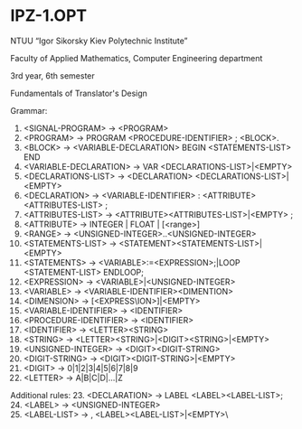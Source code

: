 # IPZ-1.OPT
NTUU “Igor Sikorsky Kiev Polytechnic Institute”

Faculty of Applied Mathematics, Computer Engineering department

3rd year, 6th semester

Fundamentals of Translator's Design


Grammar:
1. \<SIGNAL-PROGRAM> -> \<PROGRAM>
2. \<PROGRAM> -> PROGRAM \<PROCEDURE-IDENTIFIER> ; \<BLOCK>.
3. \<BLOCK> -> \<VARIABLE-DECLARATION> BEGIN \<STATEMENTS-LIST> END
4. \<VARIABLE-DECLARATION> -> VAR \<DECLARATIONS-LIST>|\<EMPTY>
5. \<DECLARATIONS-LIST> -> \<DECLARATION> \<DECLARATIONS-LIST>|\<EMPTY>
6. \<DECLARATION> -> \<VARIABLE-IDENTIFIER> : \<ATTRIBUTE>\<ATTRIBUTES-LIST> ;
7. \<ATTRIBUTES-LIST> -> \<ATTRIBUTE>\<ATTRIBUTES-LIST>|\<EMPTY> ;
8. \<ATTRIBUTE> -> INTEGER | FLOAT | [\<range>] 
9. \<RANGE> -> \<UNSIGNED-INTEGER>..\<UNSIGNED-INTEGER>
10. \<STATEMENTS-LIST> -> \<STATEMENT>\<STATEMENTS-LIST>|\<EMPTY>
11. \<STATEMENTS> -> \<VARIABLE>:=\<EXPRESSION>;|LOOP \<STATEMENT-LIST> ENDLOOP;
12. \<EXPRESSION> -> \<VARIABLE>|\<UNSIGNED-INTEGER>
13. \<VARIABLE> -> \<VARIABLE-IDENTIFIER>\<DIMENTION>
14. \<DIMENSION> -> [\<EXPRESS\ION>]|\<EMPTY>
15. \<VARIABLE-IDENTIFIER> -> \<IDENTIFIER>
16. \<PROCEDURE-IDENTIFIER> -> \<IDENTIFIER>
17. \<IDENTIFIER> -> \<LETTER>\<STRING>
18. \<STRING> -> \<LETTER>\<STRING>|\<DIGIT>\<STRING>|\<EMPTY>
19. \<UNSIGNED-INTEGER> -> \<DIGIT>\<DIGIT-STRING>
20. \<DIGIT-STRING> -> \<DIGIT>\<DIGIT-STRING>|\<EMPTY>
21. \<DIGIT> -> 0|1|2|3|4|5|6|7|8|9
22. \<LETTER> -> A|B|C|D|...|Z

Additional rules:
23. \<DECLARATION> -> LABEL \<LABEL>\<LABEL-LIST>;\
24. \<LABEL> -> \<UNSIGNED-INTEGER>\
25. \<LABEL-LIST> -> , \<LABEL>\<LABEL-LIST>|\<EMPTY>\
